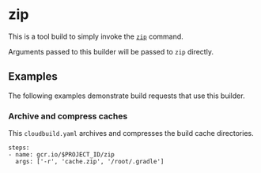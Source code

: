 # zip

This is a tool build to simply invoke the
[`zip`](https://linux.die.net/man/1/zip) command.

Arguments passed to this builder will be passed to `zip` directly.

## Examples

The following examples demonstrate build requests that use this builder.

### Archive and compress caches

This `cloudbuild.yaml` archives and compresses the build cache directories.

```
steps:
- name: gcr.io/$PROJECT_ID/zip
  args: ['-r', 'cache.zip', '/root/.gradle']
```
